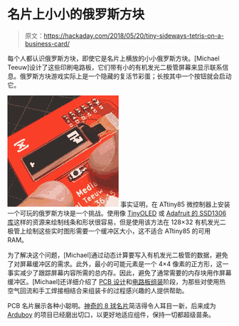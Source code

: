 # 名片上小小的俄罗斯方块

> 原文：<https://hackaday.com/2018/05/20/tiny-sideways-tetris-on-a-business-card/>

每个人都认识俄罗斯方块，即使它是名片上横放的小小俄罗斯方块。[Michael Teeuw]设计了这些印刷电路板，它们带有小的有机发光二极管屏幕来显示联系信息。俄罗斯方块游戏实际上是一个隐藏的复活节彩蛋；长按其中一个按钮就会启动它。

[![](img/0610fef52e2faf49d52078552d8569d1.png)](https://hackaday.com/wp-content/uploads/2018/05/sideways-tetris-square-anim.gif) 事实证明，在 ATtiny85 微控制器上安装一个可玩的俄罗斯方块是一个挑战。使用像 [TinyOLED](https://github.com/richardkchapman/TinyOLED) 或 [Adafruit 的 SSD1306 库](https://github.com/adafruit/Adafruit_SSD1306)这样的资源来绘制线条和形状很容易，但是使用该方法在 128×32 有机发光二极管上绘制这些实时图形需要一个缓冲区大小，这不适合 ATtiny85 的可用 RAM。

为了解决这个问题，[Michael]通过动态计算要写入有机发光二极管的数据，避免了对屏幕缓冲区的需求。此外，最小的可能元素是一个 4×4 像素的正方形，这一事实减少了跟踪屏幕内容所需的总内存。因此，避免了通常需要的内存块用作屏幕缓冲区。[Michael]还详细介绍了 [PCB 设计](http://michaelteeuw.nl/post/163129358212/electrocard-part-1-the-design)和[电路板组装](http://michaelteeuw.nl/post/163688065337/electrocard-part-2-soldering)阶段，为那些对使用热空气回流和手工焊接相结合来组装卡的过程感兴趣的人提供帮助。

PCB 名片展示各种小聪明。[神奇的 8 球名片](https://hackaday.com/2018/04/05/magic-8-ball-business-card-will-answer-all-your-questions/)简洁得令人耳目一新，后来成为 [Arduboy](https://hackaday.com/2014/03/01/the-credit-card-sized-gameboy/) 的项目已经磨出切口，以更好地适应组件，保持一切都超级苗条。